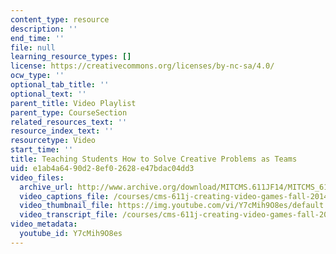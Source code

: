 ```yaml
---
content_type: resource
description: ''
end_time: ''
file: null
learning_resource_types: []
license: https://creativecommons.org/licenses/by-nc-sa/4.0/
ocw_type: ''
optional_tab_title: ''
optional_text: ''
parent_title: Video Playlist
parent_type: CourseSection
related_resources_text: ''
resource_index_text: ''
resourcetype: Video
start_time: ''
title: Teaching Students How to Solve Creative Problems as Teams
uid: e1ab4a64-90d2-8ef0-2628-e47bdac04dd3
video_files:
  archive_url: http://www.archive.org/download/MITCMS.611JF14/MITCMS_611JF14_Teaching_Teamwork_300k.mp4
  video_captions_file: /courses/cms-611j-creating-video-games-fall-2014/8c540d5c628558d28ca830057a757312_Y7cMih9O8es.vtt
  video_thumbnail_file: https://img.youtube.com/vi/Y7cMih9O8es/default.jpg
  video_transcript_file: /courses/cms-611j-creating-video-games-fall-2014/9562949f96b88494b0dff5186ed80fc5_Y7cMih9O8es.pdf
video_metadata:
  youtube_id: Y7cMih9O8es
---
```

